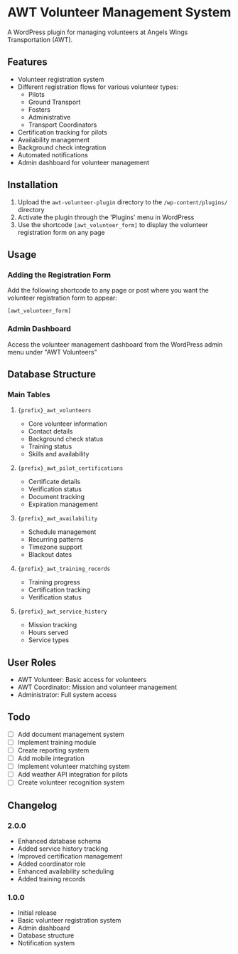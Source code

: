 # AWT Volunteer Management System

A WordPress plugin for managing volunteers at Angels Wings Transportation (AWT).

## Features

- Volunteer registration system
- Different registration flows for various volunteer types:
  - Pilots
  - Ground Transport
  - Fosters
  - Administrative
  - Transport Coordinators
- Certification tracking for pilots
- Availability management
- Background check integration
- Automated notifications
- Admin dashboard for volunteer management

## Installation

1. Upload the `awt-volunteer-plugin` directory to the `/wp-content/plugins/` directory
2. Activate the plugin through the 'Plugins' menu in WordPress
3. Use the shortcode `[awt_volunteer_form]` to display the volunteer registration form on any page

## Usage

### Adding the Registration Form
Add the following shortcode to any page or post where you want the volunteer registration form to appear:
```
[awt_volunteer_form]
```

### Admin Dashboard
Access the volunteer management dashboard from the WordPress admin menu under "AWT Volunteers"

## Database Structure

### Main Tables
1. `{prefix}_awt_volunteers`
   - Core volunteer information
   - Contact details
   - Background check status
   - Training status
   - Skills and availability

2. `{prefix}_awt_pilot_certifications`
   - Certificate details
   - Verification status
   - Document tracking
   - Expiration management

3. `{prefix}_awt_availability`
   - Schedule management
   - Recurring patterns
   - Timezone support
   - Blackout dates

4. `{prefix}_awt_training_records`
   - Training progress
   - Certification tracking
   - Verification status

5. `{prefix}_awt_service_history`
   - Mission tracking
   - Hours served
   - Service types

## User Roles

- AWT Volunteer: Basic access for volunteers
- AWT Coordinator: Mission and volunteer management
- Administrator: Full system access

## Todo

- [ ] Add document management system
- [ ] Implement training module
- [ ] Create reporting system
- [ ] Add mobile integration
- [ ] Implement volunteer matching system
- [ ] Add weather API integration for pilots
- [ ] Create volunteer recognition system

## Changelog

### 2.0.0
- Enhanced database schema
- Added service history tracking
- Improved certification management
- Added coordinator role
- Enhanced availability scheduling
- Added training records

### 1.0.0
- Initial release
- Basic volunteer registration system
- Admin dashboard
- Database structure
- Notification system